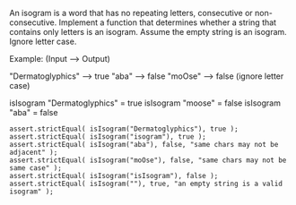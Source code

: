 An isogram is a word that has no repeating letters, consecutive or non-consecutive. Implement a function that determines whether a string that contains only letters is an isogram. Assume the empty string is an isogram. Ignore letter case.

Example: (Input --> Output)

"Dermatoglyphics" --> true "aba" --> false "moOse" --> false (ignore letter case)

isIsogram "Dermatoglyphics" = true
isIsogram "moose" = false
isIsogram "aba" = false

    assert.strictEqual( isIsogram("Dermatoglyphics"), true );
    assert.strictEqual( isIsogram("isogram"), true );
    assert.strictEqual( isIsogram("aba"), false, "same chars may not be adjacent" );
    assert.strictEqual( isIsogram("moOse"), false, "same chars may not be same case" );
    assert.strictEqual( isIsogram("isIsogram"), false );
    assert.strictEqual( isIsogram(""), true, "an empty string is a valid isogram" );